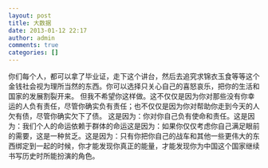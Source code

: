 ```yaml
---
layout: post
title: 大数据
date: 2013-01-12 22:17
author: admin
comments: true
categories: []
---
```

你们每个人，都可以拿了毕业证，走下这个讲台，然后去追究求锦衣玉食等等这个金钱社会视为理所当然的东西。你可以选择只关心自己的喜怒哀乐，把你的生活和国家的发展割裂开来。
但我不希望你这样做。这不仅仅是因为你对那些没有你幸运的人负有责任，尽管你确实负有责任；也不仅仅是因为你对帮助你走到今天的人欠有债，尽管你确实欠下了债。
这是因为：你对你自己负有使命和责任。这是因为：我们个人的命运依赖于群体的命运这是因为：如果你仅仅考虑你自己满足眼前的需要，这是一种贫乏。这是因为：只有你把你自己的战车和其他一些更伟大的东西绑定到一起的时候，你才能发现你真正的能量，才能发现你为中国这个国家继续书写历史时所能扮演的角色。
